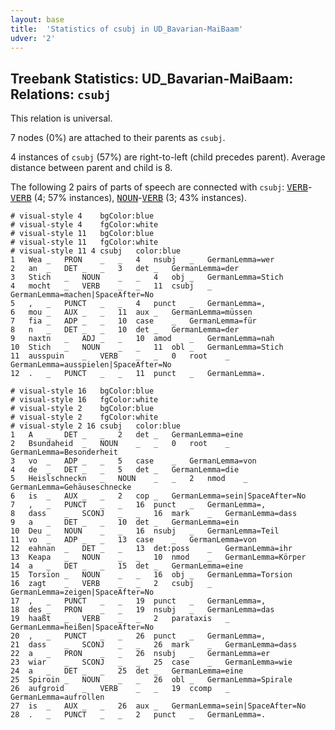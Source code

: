 ```yaml
---
layout: base
title:  'Statistics of csubj in UD_Bavarian-MaiBaam'
udver: '2'
---
```


## Treebank Statistics: UD_Bavarian-MaiBaam: Relations: `csubj`

This relation is universal.

7 nodes (0%) are attached to their parents as `csubj`.

4 instances of `csubj` (57%) are right-to-left (child precedes parent).
Average distance between parent and child is 8.

The following 2 pairs of parts of speech are connected with `csubj`: <tt><a href="bar_maibaam-pos-VERB.html">VERB</a></tt>-<tt><a href="bar_maibaam-pos-VERB.html">VERB</a></tt> (4; 57% instances), <tt><a href="bar_maibaam-pos-NOUN.html">NOUN</a></tt>-<tt><a href="bar_maibaam-pos-VERB.html">VERB</a></tt> (3; 43% instances).


~~~ conllu
# visual-style 4	bgColor:blue
# visual-style 4	fgColor:white
# visual-style 11	bgColor:blue
# visual-style 11	fgColor:white
# visual-style 11 4 csubj	color:blue
1	Wea	_	PRON	_	_	4	nsubj	_	GermanLemma=wer
2	an	_	DET	_	_	3	det	_	GermanLemma=der
3	Stich	_	NOUN	_	_	4	obj	_	GermanLemma=Stich
4	mocht	_	VERB	_	_	11	csubj	_	GermanLemma=machen|SpaceAfter=No
5	,	_	PUNCT	_	_	4	punct	_	GermanLemma=,
6	mou	_	AUX	_	_	11	aux	_	GermanLemma=müssen
7	fia	_	ADP	_	_	10	case	_	GermanLemma=für
8	n	_	DET	_	_	10	det	_	GermanLemma=der
9	naxtn	_	ADJ	_	_	10	amod	_	GermanLemma=nah
10	Stich	_	NOUN	_	_	11	obl	_	GermanLemma=Stich
11	ausspuin	_	VERB	_	_	0	root	_	GermanLemma=ausspielen|SpaceAfter=No
12	.	_	PUNCT	_	_	11	punct	_	GermanLemma=.

~~~


~~~ conllu
# visual-style 16	bgColor:blue
# visual-style 16	fgColor:white
# visual-style 2	bgColor:blue
# visual-style 2	fgColor:white
# visual-style 2 16 csubj	color:blue
1	A	_	DET	_	_	2	det	_	GermanLemma=eine
2	Bsundaheid	_	NOUN	_	_	0	root	_	GermanLemma=Besonderheit
3	vo	_	ADP	_	_	5	case	_	GermanLemma=von
4	de	_	DET	_	_	5	det	_	GermanLemma=die
5	Heislschneckn	_	NOUN	_	_	2	nmod	_	GermanLemma=Gehäuseschnecke
6	is	_	AUX	_	_	2	cop	_	GermanLemma=sein|SpaceAfter=No
7	,	_	PUNCT	_	_	16	punct	_	GermanLemma=,
8	dass	_	SCONJ	_	_	16	mark	_	GermanLemma=dass
9	a	_	DET	_	_	10	det	_	GermanLemma=ein
10	Deu	_	NOUN	_	_	16	nsubj	_	GermanLemma=Teil
11	vo	_	ADP	_	_	13	case	_	GermanLemma=von
12	eahnan	_	DET	_	_	13	det:poss	_	GermanLemma=ihr
13	Keapa	_	NOUN	_	_	10	nmod	_	GermanLemma=Körper
14	a	_	DET	_	_	15	det	_	GermanLemma=eine
15	Torsion	_	NOUN	_	_	16	obj	_	GermanLemma=Torsion
16	zagt	_	VERB	_	_	2	csubj	_	GermanLemma=zeigen|SpaceAfter=No
17	,	_	PUNCT	_	_	19	punct	_	GermanLemma=,
18	des	_	PRON	_	_	19	nsubj	_	GermanLemma=das
19	haaßt	_	VERB	_	_	2	parataxis	_	GermanLemma=heißen|SpaceAfter=No
20	,	_	PUNCT	_	_	26	punct	_	GermanLemma=,
21	dass	_	SCONJ	_	_	26	mark	_	GermanLemma=dass
22	a	_	PRON	_	_	26	nsubj	_	GermanLemma=er
23	wiar	_	SCONJ	_	_	25	case	_	GermanLemma=wie
24	a	_	DET	_	_	25	det	_	GermanLemma=eine
25	Spiroin	_	NOUN	_	_	26	obl	_	GermanLemma=Spirale
26	aufgroid	_	VERB	_	_	19	ccomp	_	GermanLemma=aufrollen
27	is	_	AUX	_	_	26	aux	_	GermanLemma=sein|SpaceAfter=No
28	.	_	PUNCT	_	_	2	punct	_	GermanLemma=.

~~~


